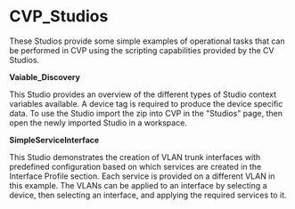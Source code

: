 # CVP_Studios

These Studios provide some simple examples of operational tasks that can be performed in CVP using the scripting capabilities provided by the CV Studios.

**Vaiable_Discovery**

This Studio provides an overview of the different types of Studio context variables available. A device tag is required to produce the device specific data. To use the Studio import the zip into CVP in the "Studios" page, then open the newly imported Studio in a workspace.


**SimpleServiceInterface**

This Studio demonstrates the creation of VLAN trunk interfaces with predefined configuration based on which services are created in the Interface Profile section. Each service is provided on a different VLAN in this example. The VLANs can be applied to an interface by selecting a device, then selecting an interface, and applying the required services to it.
